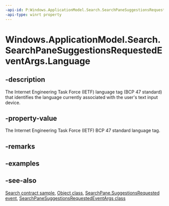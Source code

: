 ```yaml
---
-api-id: P:Windows.ApplicationModel.Search.SearchPaneSuggestionsRequestedEventArgs.Language
-api-type: winrt property
---
```


<!-- Property syntax
public string Language { get; }
-->

# Windows.ApplicationModel.Search.SearchPaneSuggestionsRequestedEventArgs.Language

## -description
The Internet Engineering Task Force (IETF) language tag (BCP 47 standard) that identifies the language currently associated with the user's text input device.

## -property-value
The Internet Engineering Task Force (IETF) BCP 47 standard language tag.

## -remarks

## -examples

## -see-also
[Search contract sample](https://go.microsoft.com/fwlink/p/?linkid=234892), [Object class](https://msdn.microsoft.com/library/system.object.aspx), [SearchPane.SuggestionsRequested event](searchpane_suggestionsrequested.md), [SearchPaneSuggestionsRequestedEventArgs class](searchpanesuggestionsrequestedeventargs.md)
